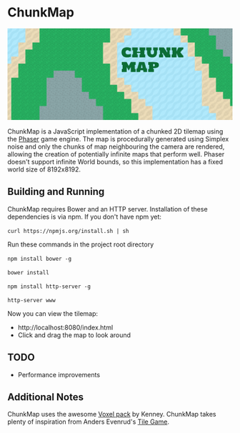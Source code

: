 ChunkMap
==========

![ChunkMap](/docs/images/background.png "ChunkMap")

ChunkMap is a JavaScript implementation of a chunked 2D tilemap using the [Phaser](http://www.phaser.io/) game engine. 
The map is procedurally generated using Simplex noise and only the chunks of map neighbouring the camera are rendered, allowing 
the creation of potentially infinite maps that perform well. Phaser doesn't support infinite World bounds, so this implementation
has a fixed world size of 8192x8192.


Building and Running
--------

ChunkMap requires Bower and an HTTP server. Installation of these dependencies is via npm. If you don't have npm yet:

`curl https://npmjs.org/install.sh | sh`

Run these commands in the project root directory

`npm install bower -g`

`bower install`

`npm install http-server -g`

`http-server www`

Now you can view the tilemap:

* http://localhost:8080/index.html
* Click and drag the map to look around

TODO
--------
* Performance improvements


Additional Notes
--------
ChunkMap uses the awesome [Voxel pack](http://kenney.nl/assets/voxel-pack) by Kenney. 
ChunkMap takes plenty of inspiration from Anders Evenrud's [Tile Game](https://github.com/andersevenrud/TileGame).
